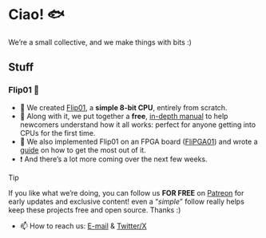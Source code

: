 # Ciao! 🐟

We’re a small collective, and we make things with bits :)

## Stuff
### Flip01 💾
- 🌱 We created [Flip01](https://github.com/pescetti-studio/Flip01-CPU), a **simple 8-bit CPU**, entirely from scratch.
- 💬 Along with it, we put together a **free**, [in-depth manual](https://medium.com/@biasolo.riccardo/flip01-a-simple-yet-versatile-8-bit-cpu-fc01c36d5922) to help newcomers understand how it all works: perfect for anyone getting into CPUs for the first time.
- 🔋 We also implemented Flip01 on an FPGA board ([FliPGA01](https://github.com/pescetti-studio/FliPGA01)) and wrote a [guide](https://medium.com/@crocilorenzo01/flipga01-a-simple-8-bit-cpu-on-a-fpga-db3e0fb82fe6) on how to get the most out of it.
- ❗ And there’s a lot more coming over the next few weeks.

> [!TIP]
> If you like what we’re doing, you can follow us **FOR FREE** on [Patreon](https://www.patreon.com/c/PescettiStudio/posts) for early updates and exclusive content!
> even a “_simple_” follow really helps keep these projects free and open source. Thanks :)

- 📫 How to reach us: [E-mail](pescettistudio@gmail.com) & [Twitter/X](https://x.com/pescetti_studio)
